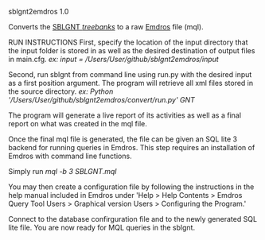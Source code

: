 sblgnt2emdros 1.0

Converts the [SBLGNT *treebanks*](https://github.com/biblicalhumanities/greek-new-testament/tree/master/syntax-trees/sblgnt) to a raw [Emdros](http://emdros.org/download.html) file (mql).


RUN INSTRUCTIONS
First, specify the location of the input directory that the input folder is stored in as well as the desired destination of output files in main.cfg.
*ex: input = /Users/User/github/sblgnt2emdros/input*

Second, run sblgnt from command line using run.py with the desired input as a first position argument. The program will retrieve all xml files stored in the source directory.
*ex: Python '/Users/User/github/sblgnt2emdros/convert/run.py' GNT*

The program will generate a live report of its activities as well as a final report on what was created in the mql file.

Once the final mql file is generated, the file can be given an SQL lite 3 backend for running queries in Emdros. This step requires an installation of Emdros with command line functions.

Simply run 
*mql -b 3 SBLGNT.mql*

You may then create a configuration file by following the instructions in the help manual included in Emdros under 'Help > Help Contents > Emdros Query Tool Users > Graphical version Users > Configuring the Program.'

Connect to the database confirguration file and to the newly generated SQL lite file. You are now ready for MQL queries in the sblgnt.

